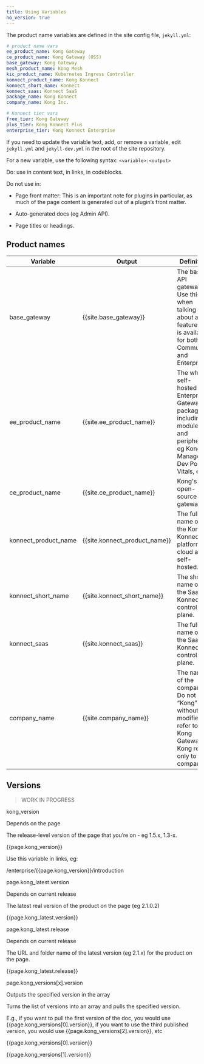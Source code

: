 ```yaml
---
title: Using Variables
no_version: true
---
```


The product name variables are defined in the site config file, `jekyll.yml`:

```yaml
# product name vars
ee_product_name: Kong Gateway
ce_product_name: Kong Gateway (OSS)
base_gateway: Kong Gateway
mesh_product_name: Kong Mesh
kic_product_name: Kubernetes Ingress Controller
konnect_product_name: Kong Konnect
konnect_short_name: Konnect
konnect_saas: Konnect SaaS
package_name: Kong Konnect
company_name: Kong Inc.

# Konnect tier vars
free_tier: Kong Gateway
plus_tier: Kong Konnect Plus
enterprise_tier: Kong Konnect Enterprise
```

If you need to update the variable text, add, or remove a variable, edit
`jekyll.yml` and `jekyll-dev.yml` in the root of the site repository.

For a new variable, use the following syntax: `<variable>:<output>`

Do: use in content text, in links, in codeblocks.

Do not use in:
* Page front matter: This is an important note for plugins in particular, as
much of the page content is generated out of a plugin’s front matter.

* Auto-generated docs (eg Admin API).

* Page titles or headings.

## Product names

Variable | Output | Definition | Syntax
---------|--------|------------|-------
base_gateway | {{site.base_gateway}} | The base API gateway. Use this when talking about a feature that is available for both Community and Enterprise. | {% raw %}`{{site.base_gateway}}`{% endraw %}
ee_product_name | {{site.ee_product_name}} | The whole self-hosted Enterprise Gateway package, including modules and peripherals, eg Kong Manager, Dev Portal, Vitals, etc. | {% raw %}`{{site.ee_product_name}}`{% endraw %}
ce_product_name | {{site.ce_product_name}} | Kong's open-source API gateway. | {% raw %}`{{site.ce_product_name}}`{% endraw %}
konnect_product_name | {{site.konnect_product_name}} | The full name of the Kong Konnect platform, cloud and self-hosted. | {% raw %}`{{site.konnect_product_name}}`{% endraw %}
konnect_short_name | {{site.konnect_short_name}} | The short name of the SaaS Konnect control plane. | {% raw %}`{{site.konnect_short_name}}`{% endraw %}
konnect_saas | {{site.konnect_saas}} | The full name of the SaaS Konnect control plane.  | {% raw %}`{{site.konnect_saas}}`{% endraw %}
company_name | {{site.company_name}} | The name of the company. <br> Do not use “Kong” without a modifier to refer to Kong Gateway. Kong refers only to the company. | {% raw %}{{site.company_name}}{% endraw %}

## Versions

> WORK IN PROGRESS

kong_version

Depends on the page

The release-level version of the page that you’re on - eg 1.5.x, 1.3-x.

{{page.kong_version}}

Use this variable in links, eg:

/enterprise/{{page.kong_version}}/introduction

page.kong_latest.version

Depends on current release

The latest real version of the product on the page (eg 2.1.0.2)

{{page.kong_latest.version}}

page.kong_latest.release

Depends on current release

The URL and folder name of the latest version (eg 2.1.x) for the product on the page.

{{page.kong_latest.release}}

page.kong_versions[x].version

Outputs the specified version in the array

Turns the list of versions into an array and pulls the specified version.

E.g., if you want to pull the first version of the doc, you would use {{page.kong_versions[0].version}}, if you want to use the third published version, you would use {{page.kong_versions[2].version}}, etc

{{page.kong_versions[0].version}}

{{page.kong_versions[1].version}}
